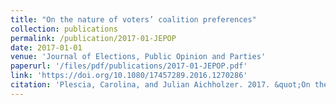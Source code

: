 ```yaml
---
title: "On the nature of voters’ coalition preferences"
collection: publications
permalink: /publication/2017-01-JEPOP
date: 2017-01-01
venue: 'Journal of Elections, Public Opinion and Parties'
paperurl: '/files/pdf/publications/2017-01-JEPOP.pdf'
link: 'https://doi.org/10.1080/17457289.2016.1270286'
citation: 'Plescia, Carolina, and Julian Aichholzer. 2017. &quot;On the nature of voters’ coalition preferences.&quot; <i>Journal of Elections, Public Opinion and Parties</i> 27(3): 254-273. doi.org/10.1080/17457289.2016.1270286'
---
```


